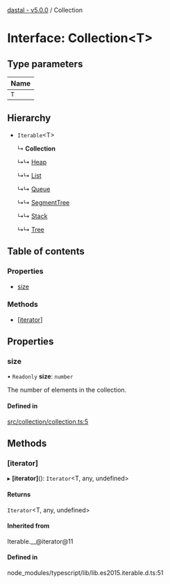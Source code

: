 [dastal - v5.0.0](../README.md) / Collection

# Interface: Collection<T\>

## Type parameters

| Name |
| :------ |
| `T` |

## Hierarchy

- `Iterable`<T\>

  ↳ **Collection**

  ↳↳ [Heap](heap.md)

  ↳↳ [List](list.md)

  ↳↳ [Queue](queue.md)

  ↳↳ [SegmentTree](segmenttree.md)

  ↳↳ [Stack](stack.md)

  ↳↳ [Tree](tree.md)

## Table of contents

### Properties

- [size](collection.md#size)

### Methods

- [[iterator]](collection.md#[iterator])

## Properties

### size

• `Readonly` **size**: `number`

The number of elements in the collection.

#### Defined in

[src/collection/collection.ts:5](https://github.com/havelessbemore/dastal/blob/389210e/src/collection/collection.ts#L5)

## Methods

### [iterator]

▸ **[iterator]**(): `Iterator`<T, any, undefined\>

#### Returns

`Iterator`<T, any, undefined\>

#### Inherited from

Iterable.\_\_@iterator@11

#### Defined in

node_modules/typescript/lib/lib.es2015.iterable.d.ts:51
